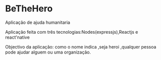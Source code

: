 # BeTheHero
Aplicação de ajuda humanitaria

Aplicação feita com três tecnologias:Nodes(expressjs),Reactjs e react'native

Objectivo da aplicação: como o nome indica ,seja heroi ,qualquer pessoa pode ajudar alguem ou uma organização.
